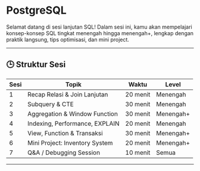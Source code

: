 # PostgreSQL

Selamat datang di sesi lanjutan SQL! Dalam sesi ini, kamu akan mempelajari konsep-konsep SQL tingkat menengah hingga menengah+, lengkap dengan praktik langsung, tips optimisasi, dan mini project.

---

## 🕒 Struktur Sesi

| Sesi | Topik                             | Waktu      | Level     |
|------|-----------------------------------|------------|-----------|
| 1    | Recap Relasi & Join Lanjutan      | 20 menit   | Menengah  |
| 2    | Subquery & CTE                    | 30 menit   | Menengah  |
| 3    | Aggregation & Window Function     | 30 menit   | Menengah+ |
| 4    | Indexing, Performance, EXPLAIN    | 20 menit   | Menengah  |
| 5    | View, Function & Transaksi        | 30 menit   | Menengah+ |
| 6    | Mini Project: Inventory System    | 20 menit   | Menengah+ |
| 7    | Q&A / Debugging Session           | 10 menit   | Semua     |

---
